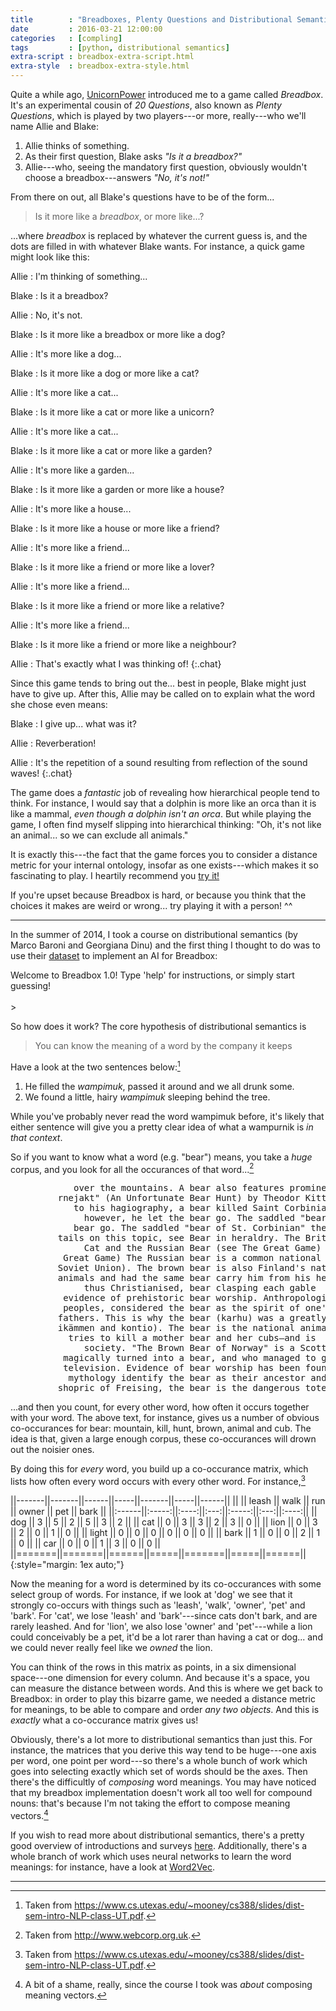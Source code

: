 ```yaml
---
title        : "Breadboxes, Plenty Questions and Distributional Semantics"
date         : 2016-03-21 12:00:00
categories   : [compling]
tags         : [python, distributional semantics]
extra-script : breadbox-extra-script.html
extra-style  : breadbox-extra-style.html
---
```


Quite a while ago, [UnicornPower][UnicornPower] introduced me to a
game called *Breadbox*. It's an experimental cousin of *20 Questions*,
also known as *Plenty Questions*, which is played by two players---or
more, really---who we'll name Allie and Blake:

 1. Allie thinks of something.
 2. As their first question, Blake asks *"Is it a breadbox?"*
 3. Allie---who, seeing the mandatory first question, obviously
    wouldn't choose a breadbox---answers *"No, it's not!"*

From there on out, all Blake's questions have to be of the form...

> Is it more like a *breadbox*, or more like...?

...where *breadbox* is replaced by whatever the current guess is, and
the dots are filled in with whatever Blake wants. For instance, a
quick game might look like this:

Allie
: I'm thinking of something...

Blake
: Is it a breadbox?

Allie
: No, it's not.

Blake
: Is it more like a breadbox or more like a dog?

Allie
: It's more like a dog...

Blake
: Is it more like a dog or more like a cat?

Allie
: It's more like a cat...

Blake
: Is it more like a cat or more like a unicorn?

Allie
: It's more like a cat...

Blake
: Is it more like a cat or more like a garden?

Allie
: It's more like a garden...

Blake
: Is it more like a garden or more like a house?

Allie
: It's more like a house...

Blake
: Is it more like a house or more like a friend?

Allie
: It's more like a friend...

Blake
: Is it more like a friend or more like a lover?

Allie
: It's more like a friend...

Blake
: Is it more like a friend or more like a relative?

Allie
: It's more like a friend...

Blake
: Is it more like a friend or more like a neighbour?

Allie
: That's exactly what I was thinking of!
{:.chat}

Since this game tends to bring out the... best in people, Blake might
just have to give up. After this, Allie may be called on to explain
what the word she chose even means:

Blake
: I give up... what was it?

Allie
: Reverberation!

Allie
: It's the repetition of a sound resulting from reflection of the sound waves!
{:.chat}

The game does a *fantastic* job of revealing how hierarchical people
tend to think. For instance, I would say that a dolphin is more like
an orca than it is like a mammal, *even though a dolphin isn't an
orca*. But while playing the game, I often find myself slipping into
hierarchical thinking: "Oh, it's not like an animal... so we can
exclude all animals."

It is exactly this---the fact that the game forces you to consider a
distance metric for your internal ontology, insofar as one exists---which
makes it so fascinating to play. I heartily recommend you <a
href="#breadbox">try it!</a>

If you're upset because Breadbox is hard, or because you think that
the choices it makes are weird or wrong... try playing it with a
person! ^^

---

In the summer of 2014, I took a course on distributional semantics (by
Marco Baroni and Georgiana Dinu) and the first thing I thought to do
was to use their [dataset][semantic-vectors] to implement an AI for
Breadbox:

<div id="breadbox" class="breadbox-container">
  <div class="breadbox-console">
    <div class="breadbox-line breadbox-white">
    Welcome to Breadbox 1.0! Type 'help' for instructions, or simply start guessing!
    </div>
    <div class="breadbox-line">&nbsp;</div>
  </div>
  <div class="breadbox-bottom">
    <div class="breadbox-label">></div>
    <div id="breadbox-input"></div>
  </div>
</div>

So how does it work? The core hypothesis of distributional semantics is

> You can know the meaning of a word by the company it keeps

Have a look at the two sentences below:[^wampimuk]

 1. He filled the *wampimuk*, passed it around and we all drunk some.
 2. We found a little, hairy *wampimuk* sleeping behind the tree.

While you've probably never read the word wampimuk before, it's likely
that either sentence will give you a pretty clear idea of what a
wampurnik is *in that context*.

So if you want to know what a word (e.g. "bear") means, you take a
*huge* corpus, and you look for all the occurances of that
word...[^webcorp]

<pre style="margin-left: 3em;">
       over the mountains. A <a style="color:dark-orange;">bear</a> also features prominentl
    rnejakt" (An Unfortunate <a style="color:dark-orange;">Bear</a> Hunt) by Theodor Kittels
       to his hagiography, a <a style="color:dark-orange;">bear</a> killed Saint Corbinian's
         however, he let the <a style="color:dark-orange;">bear</a> go. The saddled "bear
       bear go. The saddled "<a style="color:dark-orange;">bear</a> of St. Corbinian" the
    tails on this topic, see <a style="color:dark-orange;">Bear</a> in heraldry. The British
         Cat and the Russian <a style="color:dark-orange;">Bear</a> (see The Great Game)
     Great Game) The Russian <a style="color:dark-orange;">bear</a> is a common national
    Soviet Union). The brown <a style="color:dark-orange;">bear</a> is also Finland's nation
    animals and had the same <a style="color:dark-orange;">bear</a> carry him from his hermi
         thus Christianised, <a style="color:dark-orange;">bear</a> clasping each gable
     evidence of prehistoric <a style="color:dark-orange;">bear</a> worship. Anthropologists
     peoples, considered the <a style="color:dark-orange;">bear</a> as the spirit of one's
    fathers. This is why the <a style="color:dark-orange;">bear</a> (karhu) was a greatly
    ikämmen and kontio). The <a style="color:dark-orange;">bear</a> is the national animal
      tries to kill a mother <a style="color:dark-orange;">bear</a> and her cubs—and is
         society. "The Brown <a style="color:dark-orange;">Bear</a> of Norway" is a Scottish
     magically turned into a <a style="color:dark-orange;">bear</a>, and who managed to get
     television. Evidence of <a style="color:dark-orange;">bear</a> worship has been found
      mythology identify the <a style="color:dark-orange;">bear</a> as their ancestor and
    shopric of Freising, the <a style="color:dark-orange;">bear</a> is the dangerous totem
</pre>

...and then you count, for every other word, how often it occurs
together with your word. The above text, for instance, gives us a
number of obvious co-occurances for bear: mountain, kill, hunt, brown,
animal and cub. The idea is that, given a large enough corpus, these
co-occurances will drown out the noisier ones.

By doing this for *every* word, you build up a co-occurance matrix,
which lists how often every word occurs with every other word. For
instance,[^wampimuk]

||-------||-------||------||-----||-------||-----||------||
||       || leash || walk || run || owner || pet || bark ||
||:------||:-----:||:----:||:---:||:-----:||:---:||:----:||
|| dog   || 3     || 5    || 2   || 5     || 3   || 2    ||
|| cat   || 0     || 3    || 3   || 2     || 3   || 0    ||
|| lion  || 0     || 3    || 2   || 0     || 1   || 0    ||
|| light || 0     || 0    || 0   || 0     || 0   || 0    ||
|| bark  || 1     || 0    || 0   || 2     || 1   || 0    ||
|| car   || 0     || 0    || 1   || 3     || 0   || 0    ||
||=======||=======||======||=====||=======||=====||======||
{:style="margin: 1ex auto;"}

Now the meaning for a word is determined by its co-occurances with
some select group of words. For instance, if we look at 'dog' we see
that it strongly co-occurs with things such as 'leash', 'walk',
'owner', 'pet' and 'bark'. For 'cat', we lose 'leash' and
'bark'---since cats don't bark, and are rarely leashed. And for
'lion', we also lose 'owner' and 'pet'---while a lion could
conceivably be a pet, it'd be a lot rarer than having a cat or
dog... and we could never really feel like we *owned* the lion.

You can think of the rows in this matrix as points, in a six
dimensional space---one dimension for every column. And because it's a
space, you can measure the distance between words. And this is where
we get back to Breadbox: in order to play this bizarre game, we needed
a distance metric for meanings, to be able to compare and order *any two
objects*. And this is *exactly* what a co-occurance matrix gives us!

Obviously, there's a lot more to distributional semantics than just
this. For instance, the matrices that you derive this way tend to be
huge---one axis per word, one point per word---so there's a whole
bunch of work which goes into selecting exactly which set of words
should be the axes. Then there's the difficultly of *composing* word
meanings. You may have noticed that my breadbox implementation doesn't
work all too well for compound nouns: that's because I'm not taking
the effort to compose meaning vectors.[^abitofashame]

If you wish to read more about distributional semantics, there's a
pretty good overview of introductions and surveys [here][slides].
Additionally, there's a whole branch of work which uses neural
networks to learn the word meanings: for instance, have a look at
[Word2Vec][word2vec].

---

[UnicornPower]: https://github.com/UnicornPower
[word2vec]: http://deeplearning4j.org/word2vec
[slides]: https://www.cs.utex.edu/~mooney/cs388/slides/dist-sem-intro-NLP-class-UT.pdf
[semantic-vectors]: http://clic.cimec.unitn.it/composes/semantic-vectors.html
[^wampimuk]: Taken from <https://www.cs.utexas.edu/~mooney/cs388/slides/dist-sem-intro-NLP-class-UT.pdf>.
[^webcorp]: Taken from <http://www.webcorp.org.uk>.
[^abitofashame]: A bit of a shame, really, since the course I took was *about* composing meaning vectors.
